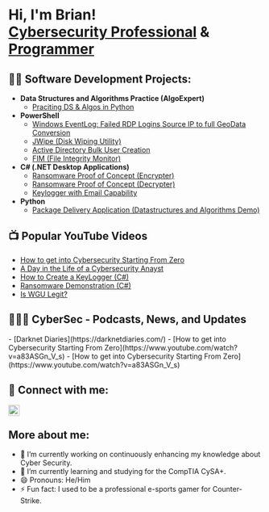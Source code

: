 <h1>Hi, I'm Brian! <br/><a href="https://github.com/w4kery">Cybersecurity Professional</a> & <a href="https://www.linkedin.com/in/briantorrespsych/">Programmer</a>

<h2>👨‍💻 Software Development Projects:</h2>

- <b>Data Structures and Algorithms Practice (AlgoExpert)</b>
  - [Praciting DS & Algos in Python](https://github.com/w4kery/Algorithms-Practice)
- <b>PowerShell</b>
  - [Windows EventLog: Failed RDP Logins Source IP to full GeoData Conversion](https://github.com/w4kery/Sentinel-Lab)
  - [JWipe (Disk Wiping Utility)](https://github.com/w4kery/Jwipe.PowerShell)
  - [Active Directory Bulk User Creation](https://github.com/w4kery/AD_PS)
  - [FIM (File Integrity Monitor)](https://github.com/w4kery/PowerShell-Integrity-FIM)
- <b>C# (.NET Desktop Applications)</b>
  - [Ransomware Proof of Concept (Encrypter)](https://github.com/w4kery/EncrypterPOC)
  - [Ransomware Proof of Concept (Decrypter)](https://github.com/w4kery/DecrypterPOC)
  - [Keylogger with Email Capability](https://github.com/w4kery/Key-Logger-With-Email)
- <b>Python</b>
  - [Package Delivery Application (Datastructures and Algorithms Demo)](https://github.com/w4kery/Package-Delivery-Pathfinding-Algorithm)

<h2>📺 Popular YouTube Videos</h2>

- [How to get into Cybersecurity Starting From Zero](https://www.youtube.com/watch?v=a83ASGn_V_s)
- [A Day in the Life of a Cybersecurity Anayst](https://www.youtube.com/watch?v=uHy3oM7NnoU)
- [How to Create a KeyLogger (C#)](https://www.youtube.com/watch?v=N-L9hklSlNk)
- [Ransomware Demonstration (C#)](https://www.youtube.com/watch?v=OfvdQeh79s0)
- [Is WGU Legit?](https://www.youtube.com/watch?v=E2MwRWxDBkA)

<h2>🕵🏼‍♂️ CyberSec - Podcasts, News, and Updates</h2>
- [Darknet Diaries](https://darknetdiaries.com/)
- [How to get into Cybersecurity Starting From Zero](https://www.youtube.com/watch?v=a83ASGn_V_s)
- [How to get into Cybersecurity Starting From Zero](https://www.youtube.com/watch?v=a83ASGn_V_s)

## 🤳 Connect with me:

[<img align="left" alt="LinkedIn" width="22px" src="https://cdn.jsdelivr.net/npm/simple-icons@v3/icons/linkedin.svg" />](https://linkedin.com/in/briantorrespsych/)
<br>


## More about me:
- 🔭 I’m currently working on continuously enhancing my knowledge about Cyber Security.
- 🌱 I’m currently learning and studying for the CompTIA CySA+.
- 😄 Pronouns: He/Him
- ⚡ Fun fact: I used to be a professional e-sports gamer for Counter-Strike.



